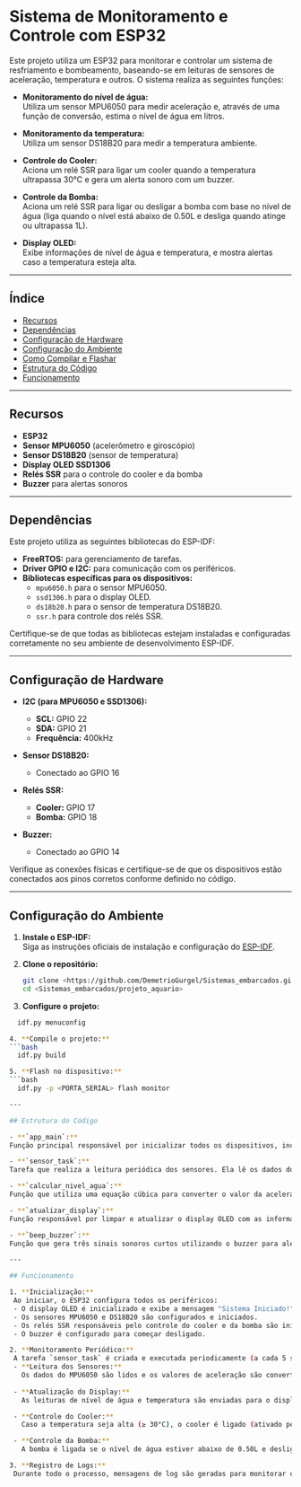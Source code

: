 # Sistema de Monitoramento e Controle com ESP32

Este projeto utiliza um ESP32 para monitorar e controlar um sistema de resfriamento e bombeamento, baseando-se em leituras de sensores de aceleração, temperatura e outros. O sistema realiza as seguintes funções:

- **Monitoramento do nível de água:**  
  Utiliza um sensor MPU6050 para medir aceleração e, através de uma função de conversão, estima o nível de água em litros.

- **Monitoramento da temperatura:**  
  Utiliza um sensor DS18B20 para medir a temperatura ambiente.

- **Controle do Cooler:**  
  Aciona um relé SSR para ligar um cooler quando a temperatura ultrapassa 30°C e gera um alerta sonoro com um buzzer.

- **Controle da Bomba:**  
  Aciona um relé SSR para ligar ou desligar a bomba com base no nível de água (liga quando o nível está abaixo de 0.50L e desliga quando atinge ou ultrapassa 1L).

- **Display OLED:**  
  Exibe informações de nível de água e temperatura, e mostra alertas caso a temperatura esteja alta.

---

## Índice

- [Recursos](#recursos)
- [Dependências](#dependências)
- [Configuração de Hardware](#configuração-de-hardware)
- [Configuração do Ambiente](#configuração-do-ambiente)
- [Como Compilar e Flashar](#como-compilar-e-flashar)
- [Estrutura do Código](#estrutura-do-código)
- [Funcionamento](#funcionamento)

---

## Recursos

- **ESP32**
- **Sensor MPU6050** (acelerômetro e giroscópio)
- **Sensor DS18B20** (sensor de temperatura)
- **Display OLED SSD1306**
- **Relés SSR** para o controle do cooler e da bomba
- **Buzzer** para alertas sonoros

---

## Dependências

Este projeto utiliza as seguintes bibliotecas do ESP-IDF:

- **FreeRTOS:** para gerenciamento de tarefas.
- **Driver GPIO e I2C:** para comunicação com os periféricos.
- **Bibliotecas específicas para os dispositivos:**  
  - `mpu6050.h` para o sensor MPU6050.  
  - `ssd1306.h` para o display OLED.  
  - `ds18b20.h` para o sensor de temperatura DS18B20.  
  - `ssr.h` para controle dos relés SSR.

Certifique-se de que todas as bibliotecas estejam instaladas e configuradas corretamente no seu ambiente de desenvolvimento ESP-IDF.

---

## Configuração de Hardware

- **I2C (para MPU6050 e SSD1306):**  
  - **SCL:** GPIO 22  
  - **SDA:** GPIO 21  
  - **Frequência:** 400kHz  

- **Sensor DS18B20:**  
  - Conectado ao GPIO 16

- **Relés SSR:**  
  - **Cooler:** GPIO 17  
  - **Bomba:** GPIO 18

- **Buzzer:**  
  - Conectado ao GPIO 14

Verifique as conexões físicas e certifique-se de que os dispositivos estão conectados aos pinos corretos conforme definido no código.

---

## Configuração do Ambiente

1. **Instale o ESP-IDF:**  
   Siga as instruções oficiais de instalação e configuração do [ESP-IDF](https://docs.espressif.com/projects/esp-idf/en/latest/esp32/get-started/).

2. **Clone o repositório:**  
   ```bash
   git clone <https://github.com/DemetrioGurgel/Sistemas_embarcados.git>
   cd <Sistemas_embarcados/projeto_aquario>

3. **Configure o projeto:**
  ```bash
    idf.py menuconfig

4. **Compile o projeto:**
  ```bash
    idf.py build

5. **Flash no dispositivo:**
  ```bash
    idf.py -p <PORTA_SERIAL> flash monitor

---

## Estrutura do Código

- **`app_main`:**  
  Função principal responsável por inicializar todos os dispositivos, incluindo o display OLED, sensores (MPU6050, DS18B20), relés SSR (para o cooler e a bomba) e o buzzer. Também é responsável por configurar o hardware e criar a tarefa de monitoramento.

- **`sensor_task`:**  
  Tarefa que realiza a leitura periódica dos sensores. Ela lê os dados do MPU6050 para obter a aceleração e converte essa leitura em nível de água (litros) por meio da função `calcular_nivel_agua`. Em seguida, lê a temperatura do sensor DS18B20 e, com base nessas informações, atualiza o display OLED e controla os dispositivos (cooler e bomba).

- **`calcular_nivel_agua`:**  
  Função que utiliza uma equação cúbica para converter o valor da aceleração do eixo Y (obtido pelo MPU6050) em litros, garantindo que o valor não seja negativo.

- **`atualizar_display`:**  
  Função responsável por limpar e atualizar o display OLED com as informações do nível de água e temperatura. Se a temperatura estiver alta (≥ 30°C), exibe uma mensagem de alerta.

- **`beep_buzzer`:**  
  Função que gera três sinais sonoros curtos utilizando o buzzer para alertar sobre condições críticas, como alta temperatura.

---

## Funcionamento

1. **Inicialização:**  
   Ao iniciar, o ESP32 configura todos os periféricos:
   - O display OLED é inicializado e exibe a mensagem "Sistema Iniciado!".
   - Os sensores MPU6050 e DS18B20 são configurados e iniciados.
   - Os relés SSR responsáveis pelo controle do cooler e da bomba são inicializados em estado desligado (nível lógico alto).
   - O buzzer é configurado para começar desligado.

2. **Monitoramento Periódico:**  
   A tarefa `sensor_task` é criada e executada periodicamente (a cada 5 segundos):
   - **Leitura dos Sensores:**  
     Os dados do MPU6050 são lidos e os valores de aceleração são convertidos para determinar o nível de água. Em paralelo, a temperatura é lida pelo DS18B20.
     
   - **Atualização do Display:**  
     As leituras de nível de água e temperatura são enviadas para o display OLED. Se a temperatura for igual ou superior a 30°C, o display também mostra um alerta.

   - **Controle do Cooler:**  
     Caso a temperatura seja alta (≥ 30°C), o cooler é ligado (ativado pelo SSR em nível baixo) e o buzzer emite três beeps para alertar. Se a temperatura for inferior, o cooler permanece desligado.

   - **Controle da Bomba:**  
     A bomba é ligada se o nível de água estiver abaixo de 0.50L e desligada quando o nível atingir ou ultrapassar 1L. Esse controle evita o funcionamento desnecessário da bomba.

3. **Registro de Logs:**  
   Durante todo o processo, mensagens de log são geradas para monitorar o estado dos sensores e dispositivos, auxiliando no debug e na manutenção do sistema.




